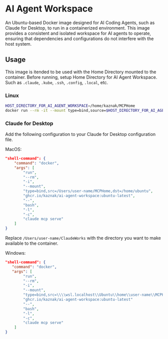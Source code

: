 # AI Agent Workspace

An Ubuntu-based Docker image designed for AI Coding Agents, such as Claude for Desktop, to run in a containerized environment. This image provides a consistent and isolated workspace for AI agents to operate, ensuring that dependencies and configurations do not interfere with the host system.

## Usage

This image is itended to be used with the Home Directory mounted to the container.
Before running, setup Home Directory for AI Agent Workspace.
Such as  `.claude`, `.kube`, `.ssh`, `.config`, `.local`, etc.

### Linux

```bash
HOST_DIRECTORY_FOR_AI_AGENT_WORKSPACE=/home/kaznak/MCPHome
docker run --rm -it --mount type=bind,source=$HOST_DIRECTORY_FOR_AI_AGENT_WORKSPACE,target=/home/ubuntu ghcr.io/kaznak/ai-agent-workspace:ubuntu-latest -- bash -l -c "claude mcp serve"
```

### Claude for Desktop

Add the following configuration to your Claude for Desktop configuration file.

MacOS:

```json
"shell-command": {
    "command": "docker",
    "args": [
        "run",
        "--rm",
        "-i",
        "--mount",
        "type=bind,src=/Users/user-name/MCPHome,dst=/home/ubuntu",
        "ghcr.io/kaznak/ai-agent-workspace:ubuntu-latest",
        "--",
        "bash",
        "-l",
        "-c",
        "claude mcp serve"
    ]
}
```

Replace `/Users/user-name/ClaudeWorks` with the directory you want to make available to the container.

Windows:

```json
"shell-command": {
   "command": "docker",
   "args": [
        "run",
        "--rm",
        "-i",
        "--mount",
        "type=bind,src=\\\\wsl.localhost\\Ubuntu\\home\\user-name\\MCPHome,dst=/home/ubuntu",
        "ghcr.io/kaznak/ai-agent-workspace:ubuntu-latest"
        "--",
        "bash",
        "-l",
        "-c",
        "claude mcp serve"
    ]
}
```
